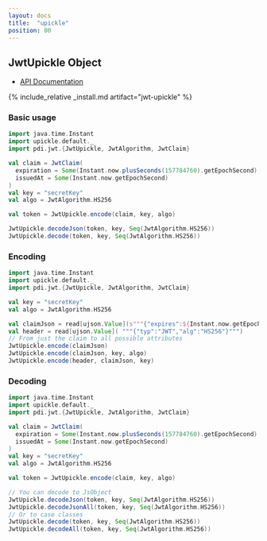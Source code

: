 ```yaml
---
layout: docs
title:  "upickle"
position: 80
---
```


## JwtUpickle Object

- [API Documentation](https://jwt-scala.github.io/jwt-scala/api/pdi/jwt/JwtUpickle$.html)

{% include_relative _install.md artifact="jwt-upickle" %}

### Basic usage

```scala mdoc:reset:silent
import java.time.Instant
import upickle.default._
import pdi.jwt.{JwtUpickle, JwtAlgorithm, JwtClaim}

val claim = JwtClaim(
  expiration = Some(Instant.now.plusSeconds(157784760).getEpochSecond),
  issuedAt = Some(Instant.now.getEpochSecond)
)
val key = "secretKey"
val algo = JwtAlgorithm.HS256

val token = JwtUpickle.encode(claim, key, algo)

JwtUpickle.decodeJson(token, key, Seq(JwtAlgorithm.HS256))
JwtUpickle.decode(token, key, Seq(JwtAlgorithm.HS256))
```

### Encoding

```scala mdoc:reset:silent
import java.time.Instant
import upickle.default._
import pdi.jwt.{JwtUpickle, JwtAlgorithm, JwtClaim}

val key = "secretKey"
val algo = JwtAlgorithm.HS256

val claimJson = read[ujson.Value](s"""{"expires":${Instant.now.getEpochSecond}}""")
val header = read[ujson.Value]( """{"typ":"JWT","alg":"HS256"}""")
// From just the claim to all possible attributes
JwtUpickle.encode(claimJson)
JwtUpickle.encode(claimJson, key, algo)
JwtUpickle.encode(header, claimJson, key)
```

### Decoding

```scala mdoc:reset:silent
import java.time.Instant
import upickle.default._
import pdi.jwt.{JwtUpickle, JwtAlgorithm, JwtClaim}

val claim = JwtClaim(
  expiration = Some(Instant.now.plusSeconds(157784760).getEpochSecond),
  issuedAt = Some(Instant.now.getEpochSecond)
)
val key = "secretKey"
val algo = JwtAlgorithm.HS256

val token = JwtUpickle.encode(claim, key, algo)

// You can decode to JsObject
JwtUpickle.decodeJson(token, key, Seq(JwtAlgorithm.HS256))
JwtUpickle.decodeJsonAll(token, key, Seq(JwtAlgorithm.HS256))
// Or to case classes
JwtUpickle.decode(token, key, Seq(JwtAlgorithm.HS256))
JwtUpickle.decodeAll(token, key, Seq(JwtAlgorithm.HS256))
```
